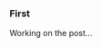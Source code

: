 
### First
Working on the post...

<script src="https://utteranc.es/client.js"
        repo="varshav0119/thoughts.bak"
        issue-term="pathname"
        theme="github-light"
        crossorigin="anonymous"
        async>
</script>